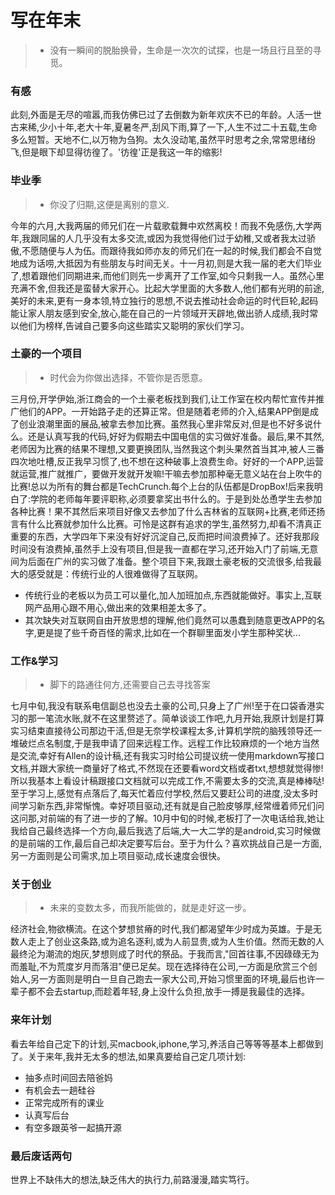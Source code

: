 # 写在年末
>* 没有一瞬间的脱胎换骨，生命是一次次的试探，也是一场且行且至的寻觅。


### 有感

此刻,外面是无尽的喧嚣,而我仿佛已过了去倒数为新年欢庆不已的年龄。人活一世古来稀,少小十年,老大十年,夏暑冬严,刮风下雨,算了一下,人生不过二十五载,生命多么短暂。天地不仁,以万物为刍狗。太久没动笔,虽然平时思考之余,常常思绪纷飞,但是眼下却显得彷徨了。'彷徨'正是我这一年的缩影!


### 毕业季
>* 你没了归期,这便是离别的意义.

今年的六月,大我两届的师兄们在一片载歌载舞中欢然离校！而我不免感伤,大学两年,我跟同届的人几乎没有太多交流,或因为我觉得他们过于幼稚,又或者我太过骄傲,不愿随便与人为伍。而跟待我如师亦友的师兄们在一起的时候,我们都会不自觉地成为话唠,大抵因为有些朋友与时间无关。十一月初,则是大我一届的老大们毕业了,想着跟他们同期进来,而他们则先一步离开了工作室,如今只剩我一人。虽然心里充满不舍,但我还是蛮替大家开心。比起大学里面的大多数人,他们都有光明的前途,美好的未来,更有一身本领,特立独行的思想,不说去推动社会命运的时代巨轮,起码能让家人朋友感到安全,放心,能在自己的一片领域开天辟地,做出骄人成绩,我时常以他们为榜样,告诫自己要多向这些踏实又聪明的家伙们学习。


### 土豪的一个项目
>* 时代会为你做出选择，不管你是否愿意。

三月份,开学伊始,浙江商会的一个土豪老板找到我们,让工作室在校内帮忙宣传并推广他们的APP。一开始路子走的还算正常。但是随着老师的介入,结果APP倒是成了创业浪潮里面的展品,被拿去参加比赛。虽然我心里非常反对,但是也不好多说什么。还是认真写我的代码,好好为假期去中国电信的实习做好准备。最后,果不其然,老师因为比赛的结果不理想,又要更换团队,当然我这个刺头果然首当其冲,被人三番四次地吐槽,反正我早习惯了,也不想在这种破事上浪费生命。好好的一个APP,运营就运营,推广就推广，要做开发就开发嘛!干嘛去参加那种毫无意义站在台上吹牛的比赛!总以为所有的舞台都是TechCrunch.每个上台的队伍都是DropBox!后来我明白了:学院的老师每年要评职称,必须要拿奖出书什么的。于是到处怂恿学生去参加各种比赛！果不其然后来项目好像又去参加了什么吉林省的互联网+比赛,老师还扬言有什么比赛就参加什么比赛。可怜是这群有追求的学生,虽然努力,却看不清真正重要的东西，大学四年下来没有好好沉淀自己,反而把时间浪费掉了。还好我那段时间没有浪费掉,虽然手上没有项目,但是我一直都在学习,还开始入门了前端,无意间为后面在广州的实习做了准备。整个项目下来,我跟土豪老板的交流很多,给我最大的感受就是：传统行业的人很难做得了互联网。

- 传统行业的老板以为员工可以量化,加人加班加点,东西就能做好。事实上,互联网产品用心跟不用心,做出来的效果相差太多了。
- 其次缺失对互联网自由开放思想的理解,他们竟然可以愚蠢到随意更改APP的名字,更是提了些千奇百怪的需求,比如在一个群聊里面发小学生那种奖状...

### 工作&学习
>* 脚下的路通往何方,还需要自己去寻找答案

七月中旬,我没有联系电信副总也没去土豪的公司,只身上了广州!至于在口袋香港实习的那一笔流水账,就不在这里赘述了。简单谈谈工作吧,九月开始,我原计划是打算实习结束直接待公司那边干活,但是无奈学校课程太多,计算机学院的脑残领导还一堆破烂点名制度,于是我申请了回来远程工作。远程工作比较麻烦的一个地方当然是交流,幸好有Allen的设计稿,还有我实习时给公司提议统一使用markdown写接口文档,并跟大家统一商量好了格式,不然现在还要看word文档或者txt,想想就觉得惨!所以我基本上看设计稿跟接口文档就可以完成工作,不需要太多的交流,真是棒棒哒!至于学习上,感觉有点落后了,每天忙着应付学校,然后又要赶公司的进度,没太多时间学习新东西,非常惭愧。幸好项目驱动,还有就是自己脸皮够厚,经常缠着师兄们问这问那,对前端的有了进一步的了解。10月中旬的时候,老板打了一次电话给我,她让我给自己最终选择一个方向,最后我选了后端,大一大二学的是android,实习时候做的是前端的工作,最后自己却决定要写后台。至于为什么？喜欢挑战自己是一方面,另一方面则是公司需求,加上项目驱动,成长速度会很快。


### 关于创业
>* 未来的变数太多，而我所能做的，就是走好这一步。

经济社会,物欲横流。在这个梦想贫瘠的时代,我们都渴望年少时成为英雄。于是无数人走上了创业这条路,或为追名逐利,或为人前显贵,或为人生价值。然而无数的人最终沦为潮流的炮灰,梦想则成了时代的祭品。于我而言,"回首往事,不因碌碌无为而羞耻,不为荒度岁月而落泪"便已足矣。现在选择待在公司,一方面是欣赏三个创始人,另一方面则是明白一旦自己跑去一家大公司,开始习惯里面的环境,最后也许一辈子都不会去startup,而趁着年轻,身上没什么负担,放手一搏是我最佳的选择。

### 来年计划

看去年给自己定下的计划,买macbook,iphone,学习,养活自己等等等基本上都做到了。关于来年,我并无太多的想法,如果真要给自己定几项计划:

- 抽多点时间回去陪爸妈
- 有机会去一趟硅谷
- 正常完成所有的课业
- 认真写后台
- 有空多跟英爷一起搞开源

### 最后废话两句

世界上不缺伟大的想法,缺乏伟大的执行力,前路漫漫,踏实笃行。












